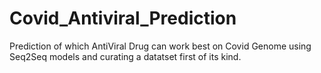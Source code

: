# Covid_Antiviral_Prediction
Prediction of which AntiViral Drug can work best on Covid Genome using Seq2Seq models and curating a datatset first of its kind.
